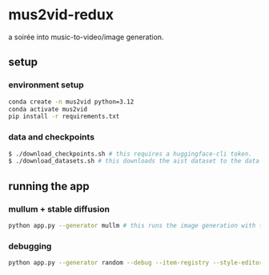# mus2vid-redux
a soirée into music-to-video/image generation.

## setup

### environment setup
```sh
conda create -n mus2vid python=3.12
conda activate mus2vid
pip install -r requirements.txt
```

### data and checkpoints
```sh
$ ./download_checkpoints.sh # this requires a huggingface-cli token.
$ ./download_datasets.sh # this downloads the aist dataset to the data directory.
```

## running the app
### mullum + stable diffusion
```sh
python app.py --generator mullm # this runs the image generation with the mullm model
```

### debugging
```sh
python app.py --generator random --debug --item-registry --style-editor --resizable
```